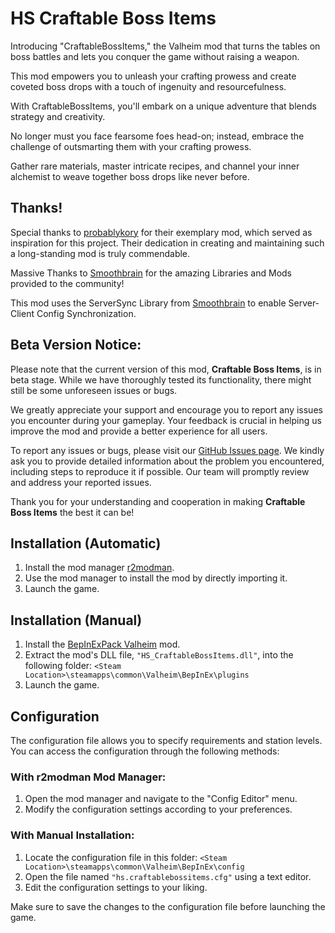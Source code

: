 # HS Craftable Boss Items
Introducing "CraftableBossItems," the Valheim mod that turns the tables on boss battles and lets you conquer the game without raising a weapon. 

This mod empowers you to unleash your crafting prowess and create coveted boss drops with a touch of ingenuity and resourcefulness.

With CraftableBossItems, you'll embark on a unique adventure that blends strategy and creativity. 

No longer must you face fearsome foes head-on; instead, embrace the challenge of outsmarting them with your crafting prowess. 

Gather rare materials, master intricate recipes, and channel your inner alchemist to weave together boss drops like never before.

## Thanks!
Special thanks to [probablykory](https://valheim.thunderstore.io/package/probablykory/) for their exemplary mod, which served as inspiration for this project. Their dedication in creating and maintaining such a long-standing mod is truly commendable.

Massive Thanks to [Smoothbrain](https://valheim.thunderstore.io/package/Smoothbrain/) for the amazing Libraries and Mods provided to the community!

This mod uses the ServerSync Library from [Smoothbrain](https://valheim.thunderstore.io/package/Smoothbrain/) to enable Server-Client Config Synchronization.

## Beta Version Notice:

Please note that the current version of this mod, **Craftable Boss Items**, is in beta stage. While we have thoroughly tested its functionality, there might still be some unforeseen issues or bugs.

We greatly appreciate your support and encourage you to report any issues you encounter during your gameplay. Your feedback is crucial in helping us improve the mod and provide a better experience for all users.

To report any issues or bugs, please visit our [GitHub Issues page](http://github.com/HSValhiem/HS_CraftableBossItems). We kindly ask you to provide detailed information about the problem you encountered, including steps to reproduce it if possible. Our team will promptly review and address your reported issues.

Thank you for your understanding and cooperation in making **Craftable Boss Items** the best it can be!

## Installation (Automatic)
1. Install the mod manager [r2modman](https://valheim.thunderstore.io/package/ebkr/r2modman/).
2. Use the mod manager to install the mod by directly importing it.
3. Launch the game.

## Installation (Manual)
1. Install the [BepInExPack Valheim](https://valheim.thunderstore.io/package/denikson/BepInExPack_Valheim/) mod.
2. Extract the mod's DLL file, `"HS_CraftableBossItems.dll"`, into the following folder: `<Steam Location>\steamapps\common\Valheim\BepInEx\plugins`
3. Launch the game.

## Configuration
The configuration file allows you to specify requirements and station levels. You can access the configuration through the following methods:

### With r2modman Mod Manager:
1. Open the mod manager and navigate to the "Config Editor" menu.
2. Modify the configuration settings according to your preferences.

### With Manual Installation:
1. Locate the configuration file in this folder: `<Steam Location>\steamapps\common\Valheim\BepInEx\config`
2. Open the file named `"hs.craftablebossitems.cfg"` using a text editor.
3. Edit the configuration settings to your liking.

Make sure to save the changes to the configuration file before launching the game.
